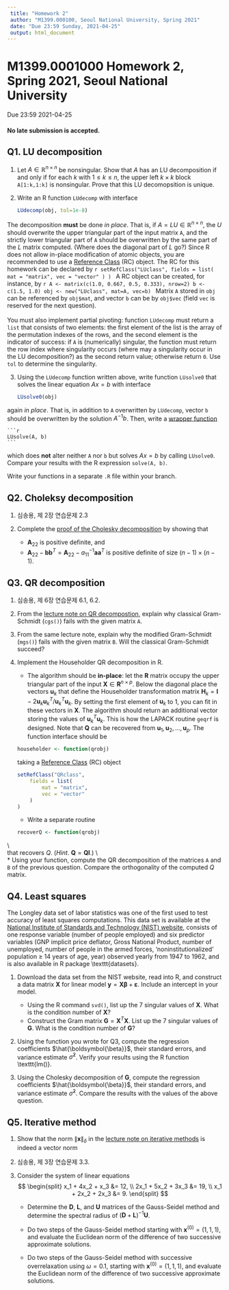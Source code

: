 ```yaml
---
 title: "Homework 2"
 author: "M1399.000100, Seoul National University, Spring 2021"
 date: "Due 23:59 Sunday, 2021-04-25"
 output: html_document
---
```


# M1399.0001000 Homework 2, Spring 2021, Seoul National University
Due 23:59 2021-04-25

#### **No late submission is accepted**. 


## Q1. LU decomposition

1. Let $A\in\mathbb{R}^{n\times n}$ be nonsingular. Show that $A$ has an LU decomposition if and only if for each $k$ with $1\le k \le n$, the upper left $k\times k$ block `A[1:k,1:k]` is nonsingular. Prove that this LU decomopsition is unique.

2. Write an R function `LUdecomp` with interface 
    ```r
    LUdecomp(obj, tol=1e-8)
    ```
The decomposition **must** be done *in place*. That is, if $A=LU  \in \mathbb{R}^{n\times n}$, the $U$ should overwrite the upper triangular part of the input matrix `A`, and the strictly lower triangular part of `A` should be overwritten by the same part of the $L$ matrix computed. (Where does the diagonal part of $L$ go?) Since R does not allow in-place modification of atomic objects, you are recommended to use a [Reference Class](http://adv-r.had.co.nz/R5.html) (RC) object. 
The RC for this homework can be declared by
	```r
	setRefClass("LUclass",
    	fields = list(
        	mat = "matrix",
        	vec = "vector"
    	)
	)
	```
A RC object can be created, for instance, by
	```r
	A <- matrix(c(1.0, 0.667, 0.5, 0.333), nrow=2)
	b <- c(1.5, 1.0)
	obj <- new("LUclass", mat=A, vec=b)
	```
Matrix `A` stored in `obj` can be referenced by `obj$mat`, and vector `b` can be by `obj$vec`
(field `vec` is reserved for the next question).
\
\
You must also implement partial pivoting: function `LUdecomp` must return a `list` that consists of two elements:
the first element of the list is the array of the permutation indexes of the rows, 
and the second element is the indicator of success: if `A` is (numerically) singular, the function must return the row index where singularity occurs (where may a singularity occur in the LU decomposition?) as the second return value; otherwise return `0`. Use `tol` to determine the singularity.

3. Using the `LUdecomp` function written above, write function `LUsolve0` that solves the linear equation $Ax = b$  with interface
    
    ```r
    LUsolve0(obj) 
    ```
again *in place*. That is, in addition to `A` overwritten by `LUdecomp`, vector `b` should be overwritten by the solution $A^{-1}b$. Then, write a [wrapper function](https://en.wikipedia.org/wiki/Wrapper_function)
	
    ```r
    LUsolve(A, b)
    ```
which does **not** alter neither `A` nor `b` but solves $Ax=b$ by calling `LUsolve0`. 
Compare your results with the R expression `solve(A, b)`.

Write your functions in a separate `.R` file within your branch. 

## Q2. Choleksy decomposition 

1. 심송용, 제 2장 연습문제 2.3

1. Complete the [proof of the Cholesky decomposition](https://github.com/won-j/M1399_000100-2021spring/blob/master/lectures/lecture3/chol.ipynb) by showing that 
    * $\mathbf{A}_{22}$ is positive definite, and
    * $\mathbf{A}_{22} - \mathbf{b} \mathbf{b}^T = \mathbf{A}_{22} - a_{11}^{-1} \mathbf{a} \mathbf{a}^T$ is positive definite of size $(n-1)\times(n-1)$.

## Q3. QR decomposition

1. 심송용, 제 6장 연습문제 6.1, 6.2.

1. From the [lecture note on QR decompostion](https://github.com/won-j/M1399_000100-2021spring/blob/master/lectures/lecture4/qr.ipynb), explain why classical Gram-Schmidt (`cgs()`) fails with the given matrix `A`.

1. From the same lecture note, explain why the modified Gram-Schmidt (`mgs()`) fails with the given matrix `B`. Will the classical Gram-Schmidt succeed?

1. Implement the Householder QR decomposition in R. 

    * The algorithm should be **in-place**: let the $\mathbf{R}$ matrix occupy the upper triangular part of the input $\mathbf{X}\in\mathbf{R}^{n\times p}$. Below the diagonal place the vectors $\mathbf{u}_k$ that define the Householder transformation matrix $\mathbf{H}_k=\mathbf{I}-2\mathbf{u}_k\mathbf{u}_k^T/\mathbf{u}_k^T\mathbf{u}_k$. By setting the first element of $\mathbf{u}_k$ to 1, you can fit in these vectors in $\mathbf{X}$. The algorithm should return an additional vector storing the values of $\mathbf{u}_k^T\mathbf{u}_k$. This is how the LAPACK routine `geqrf` is designed. Note that $\mathbf{Q}$ can be recovered from $\mathbf{u}_1, \mathbf{u}_2, \ldots, \mathbf{u}_p$. The function interface should be
    ```r
    householder <- function(qrobj)
    ```
    taking a [Reference Class](http://adv-r.had.co.nz/R5.html) (RC) object

	```r
	setRefClass("QRclass",
    	fields = list(
        	mat = "matrix",
        	vec = "vector"
    	)
	)
	```

    * Write a separate routine 
    
    ```r
    recoverQ <- function(qrobj)
    ```
\    
    that recovers $Q$. (*Hint*. <!--For $\mathbf{P}_i=\mathbf{I}-2\mathbf{v}_k\mathbf{v}_k^T$ with $\|\mathbf{v}_k\|=1$, $\mathbf{P}_1\mathbf{P}_2 \cdots \mathbf{P}_{n} = \mathbf{I}- \mathbf{V}\mathbf{T}\mathbf{V}^T$, where $\mathbf{V}=[\mathbf{v}_1 | \mathbf{v}_2 | \dotsb | \mathbf{v}_n]$ for some *upper triangular* matrix $\mathbf{T}$.--> $\mathbf{Q}=\mathbf{Q}\mathbf{I}$.)
\    
    * Using your function, compute the QR decomposition of the matrices `A` and `B` of the previous question. Compare the orthogonality of the computed $Q$ matrix.



## Q4. Least squares

The Longley data set of labor statistics was one of the first used to test accuracy of least squares computations. 
This data set 
is available at the [National Institute of Standards and Technology (NIST) website](https://www.itl.nist.gov/div898/strd/lls/data/Longley.shtml), 
consists of one response variable (number of people employed) and six predictor variables (GNP implicit price deflator, Gross National Product, number of unemployed, number of people in the armed forces, ‘noninstitutionalized’ population $\ge$ 14 years of age, year) observed yearly from 1947 to 1962, 
and is also available in R package \texttt{datasets}.

1. Download the data set from the NIST website, read into R, and construct a data matrix $\mathbf{X}$ for linear model $\mathbf{y}=\mathbf{X}\boldsymbol{\beta} + \boldsymbol{\varepsilon}$. Include an intercept in your model.
    * Using the R command `svd()`, list up the 7 singular values of $\mathbf{X}$. What is the condition number of $\mathbf{X}$?
    * Construct the Gram matrix $\mathbf{G} = \mathbf{X}^T\mathbf{X}$. List up the 7 singular values of $\mathbf{G}$. What is the condition number of $\mathbf{G}$?

2. Using the function you wrote for Q3, compute the regression coefficients $\hat{\boldsymbol{\beta}}$, their standard errors, and variance estimate $\hat{\sigma}^2$. Verify your results using the R function \texttt{lm()}.

3. Using the Cholesky decomposition of $\mathbf{G}$, compute the regression coefficients $\hat{\boldsymbol{\beta}}$, their standard errors, and variance estimate $\hat{\sigma}^2$. Compare the results with the values of the above question.

## Q5. Iterative method

1. Show that the norm $\|\mathbf{x}\|_{\delta}$ in the [lecture note on iterative methods](https://github.com/won-j/M1399_000100-2021spring/blob/master/lectures/lecture5/iterative.ipynb) is indeed a vector norm

1. 심송용, 제 3장 연습문제 3.3.

1. Consider the system of linear equations
$$
\begin{split}
     x_1 + 4x_2 +  x_3 &= 12, \\
    2x_1 + 5x_2 + 3x_3 &= 19, \\
     x_1 + 2x_2 + 2x_3 &= 9.
\end{split}
$$

    * Determine the $\mathbf{D}$, $\mathbf{L}$, and $\mathbf{U}$ matrices of the Gauss-Seidel method and determine the spectral radius of $(\mathbf{D} + \mathbf{L})^{-1}\mathbf{U}$.

    * Do two steps of the Gauss-Seidel method starting with $\mathbf{x}^{(0)} = (1, 1, 1)$, and evaluate the Euclidean norm of the difference of two successive approximate solutions.

    * Do two steps of the Gauss-Seidel method with successive overrelaxation using $\omega = 0.1$, starting with $\mathbf{x}^{(0)} = (1, 1, 1)$, and evaluate the Euclidean norm of the difference of two successive approximate solutions.


